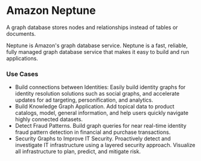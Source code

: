 # Amazon Neptune

A graph database stores nodes and relationships instead of tables or documents.

Neptune is Amazon's graph database service. Neptune is a fast, reliable, fully managed graph database service that makes it easy to build and  run applications.

### Use Cases

* Build connections between Identities: Easily build identity graphs for identity resolution solutions such as social graphs, and accelerate updates for ad targeting, personification, and analytics.&#x20;
* Build Knowledge Graph Application. Add topical data to product catalogs, model, general information, and help users quickly navigate highly connected datasets.&#x20;
* Detect Fraud Patterns. Build graph queries for near real-time identity fraud pattern detection in financial and purchase transactions.
* Security Graphs to Improve IT Security. Proactively detect and investigate IT infrastructure using a layered security approach. Visualize all infrastructure to plan, predict, and mitigate risk.&#x20;



